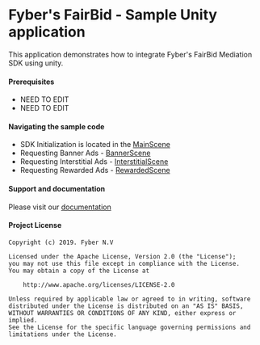 Fyber's FairBid - Sample Unity application
============================================
This application demonstrates how to integrate Fyber's FairBid Mediation SDK using unity.

#### Prerequisites
* NEED TO EDIT
* NEED TO EDIT


#### Navigating the sample code
* SDK Initialization is located in the [MainScene](https://github.com/Heyzap/fairbid-sample-app-unity/blob/master/Assets/Scenes/MainScene.cs)
* Requesting Banner Ads - [BannerScene](https://github.com/Heyzap/fairbid-sample-app-unity/blob/master/Assets/Scenes/BannerScene.cs)
* Requesting Interstitial Ads - [InterstitialScene](https://github.com/Heyzap/fairbid-sample-app-unity/blob/master/Assets/Scenes/InterstitialScene.cs)
* Requesting Rewarded Ads - [RewardedScene](https://github.com/Heyzap/fairbid-sample-app-unity/blob/master/Assets/Scenes/RewardedScene.cs)

#### Support and documentation
Please visit our [documentation](https://fyber-mediation.fyber.com/docs/ad-networks-tables)

#### Project License

    Copyright (c) 2019. Fyber N.V
    
    Licensed under the Apache License, Version 2.0 (the "License");
    you may not use this file except in compliance with the License.
    You may obtain a copy of the License at
    
        http://www.apache.org/licenses/LICENSE-2.0
         
    Unless required by applicable law or agreed to in writing, software
    distributed under the License is distributed on an "AS IS" BASIS,
    WITHOUT WARRANTIES OR CONDITIONS OF ANY KIND, either express or implied.
    See the License for the specific language governing permissions and
    limitations under the License.

